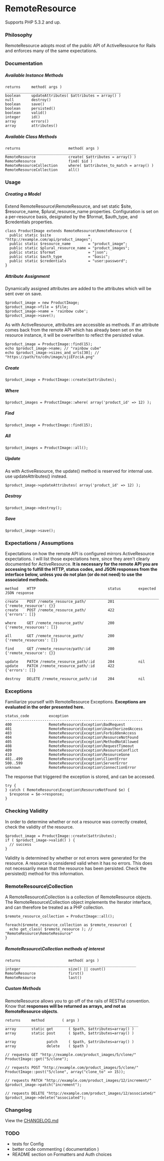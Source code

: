 # RemoteResource
Supports PHP 5.3.2 and up.

### Philosophy
RemoteResource adopts most of the public API of ActiveResource for Rails and enforces many of the same expectations.

### Documentation

##### Available Instance Methods
```
returns     method( args )
_____________________________________________________
boolean     updateAttributes( $attributes = array() )
null        destroy()
boolean     save()
boolean     persisted()
boolean     valid()
integer     id()
array       errors()
array       attributes()
```

##### Available Class Methods

```
returns                      method( args )
____________________________________________________________
RemoteResource               create( $attributes = array() )
RemoteResource               find( $id )
RemoteResourceCollection     where( $attributes_to_match = array() )
RemoteResourceCollection     all()
```

### Usage
##### Creating a Model
Extend RemoteResource\RemoteResource, and set static $site, $resource_name, $plural_resource_name properties.
Configuration is set on a per-resource basis, designated by the $format, $auth_type, and $credentials properties.

```
class ProductImage extends RemoteResource\RemoteResource {
  public static $site                 = "http://example.com/api/product_images";
  public static $resource_name        = "product_image";
  public static $plural_resource_name = "product_images";
  public static $format               = "json";
  public static $auth_type            = "basic";
  public static $credentials          = "user:password";
}
```
##### Attribute Assignment
Dynamically assigned attributes are added to the attributes which will be sent over on save.

```
$product_image = new ProductImage;
$product_image->file = $file;
$product_image->name = 'rainbow cube';
$product_image->save();
```

As with ActiveResource, attributes are accessible as methods. If an attribute comes back from the remote API which has already been set on the resource instance, it will be overwritten to reflect the persisted value.
```
$product_image = ProductImage::find(15);
echo $product_image->name; // "rainbow cube"
echo $product_image->sizes_and_urls[30]; // "https://path/to/cdn/image/sjiEFzciA.png"
```

##### Create
```
$product_image = ProductImage::create($attributes);
```

##### Where
```
$product_images = ProductImage::where( array('product_id' => 12) );
```

##### Find
```
$product_image = ProductImage::find(15);
```
##### All
```
$product_images = ProductImage::all();
```

##### Update
As with ActiveResource, the update() method is reserved for internal use. use updateAttributes() instead.

```
$product_image->updateAttributes( array('product_id' => 12) );
```

##### Destroy
```
$product_image->destroy();
```

##### Save
```
$product_image->save();
```

### Expectations / Assumptions
Expectations on how the remote API is configured mirrors ActiveResource expectations. I will list those expectations here, since they aren't clearly documented for ActiveResource. __It is necessary for the remote API you are accessing to fulfill the HTTP, status codes, and JSON responses from the interface below, unless you do not plan (or do not need) to use the associated methods.__

```
method    HTTP                                 status        expected JSON response
_______________________________________________________________________________________
create    POST /remote_resource_path/          201           {'remote_resource': {}}
create    POST /remote_resource_path/          422           {'errors': []}

where     GET /remote_resource_path/           200           {'remote_resources': []}

all       GET /remote_resource_path/           200           {'remote_resources': []}

find      GET /remote_resource/path/:id        200           {'remote_resource': {}}

update    PATCH /remote_resource_path/:id      204           nil
update    PATCH /remote_resource_path/:id      422           {'errors': []}

destroy   DELETE /remote_resource_path/:id     204           nil
```

### Exceptions
Familiarize yourself with RemoteResource Exceptions. __Exceptions are evaluated in the order presented here.__

```
status_code         exception
---------------------------------------------------------------
400                 RemoteResource\Exception\BadRequest
401                 RemoteResource\Exception\UnauthorizedAccess
403                 RemoteResource\Exception\ForbiddenAccess
404                 RemoteResource\Exception\ResourceNotFound
405                 RemoteResource\Exception\MethodNotAllowed
408                 RemoteResource\Exception\RequestTimeout
409                 RemoteResource\Exception\ResourceConflict
410                 RemoteResource\Exception\ResourceGone
401..499            RemoteResource\Exception\ClientError
500..599            RemoteResource\Exception\ServerError
unknown             RemoteResource\Exception\ConnectionError
```

The response that triggered the exception is stored, and can be accessed.

```
try {
} catch ( RemoteResource\Exception\ResourceNotFound $e) {
  $response = $e->response;
}
```

### Checking Validity
In order to determine whether or not a resource was correctly created, check the validity of the resource.

```
$product_image = ProductImage::create($attributes);
if ( $product_image->valid() ) {
  // success
}
```

Validity is determined by whether or not errors were generated for the resource. A resource is considered valid when it has no errors. This does not necessarily mean that the resource has been persisted. Check the persisted() method for this information.

### RemoteResource\Collection
A RemoteResource\Collection is a collection of RemoteResource objects. The RemoteResource\Collection object implements the Iterator interface, and can therefore be treated as a PHP collection.

```
$remote_resource_collection = ProductImage::all();

foreach($remote_resource_collection as $remote_resource) {
  echo get_class( $remote_resource ); // "RemoteResource\RemoteResource"
}
```

##### RemoteResource\Collection methods of interest
```
returns                      method( args )
____________________________________________________________
integer                      size() || count()
RemoteResource               first()
RemoteResource               last()
```

##### Custom Methods
RemoteResource allows you to go off of the rails of RESTful convention. Know that __responses will be returned as arrays, and not as RemoteResource objects__.

```
returns     method        ( args )
_____________________________________________________________
array       static get       ( $path, $attributes=array() )
array       static post      ( $path, $attributes=array() )

array              patch     ( $path, $attributes=array() )
array              delete    ( $path )
```

```
// requests GET "http://example.com/product_images/5/clone/"
ProductImage::get("5/clone");
```

```
// requests POST "http://example.com/product_images/5/clone/"
ProductImage::post("5/clone", array("clone_to" => 15));
```

```
// requests PATCH "http://example.com/product_images/12/increment/"
$product_image->patch("increment");
```

```
// requests DELETE "http://example.com/product_images/12/associated/"
$product_image->delete("associated");
```

### Changelog
View the [CHANGELOG.md](CHANGELOG.md "CHANGELOG.md")

### TODO
- tests for Config
- better code commenting ( documentation )
- README section on Formatters and Auth choices

